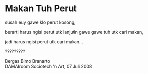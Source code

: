 # Makan Tuh Perut

susah euy gawe klo perut kosong,

berarti harus ngisi perut utk lanjutin gawe
gawe tuh utk cari makan,

jadi harus ngisi perut utk cari makan...

?????????

Bergas Bimo Branarto  
DAMAIroom Sociotech 'n Art, 07 Juli 2008